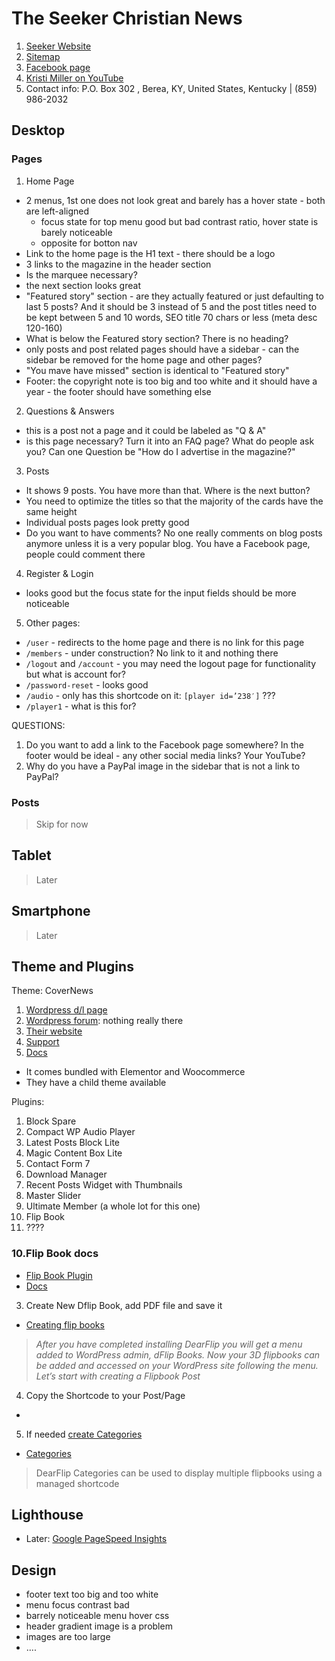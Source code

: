 # The Seeker Christian News

1. [Seeker Website](https://seekernews.com/)
2. [Sitemap](https://seekernews.com/wp-sitemap.xml)
3. [Facebook page](https://www.facebook.com/p/The-Seeker-Christian-News-100068926483029/)
4. [Kristi Miller on YouTube](https://www.youtube.com/@kmiller1005)
5. Contact info: P.O. Box 302 , Berea, KY, United States, Kentucky | (859) 986-2032

## Desktop

### Pages

1. Home Page

- 2 menus, 1st one does not look great and barely has a hover state - both are left-aligned
  - focus state for top menu good but bad contrast ratio, hover state is barely noticeable
  - opposite for botton nav
- Link to the home page is the H1 text - there should be a logo
- 3 links to the magazine in the header section
- Is the marquee necessary?
- the next section looks great
- "Featured story" section - are they actually featured or just defaulting to last 5 posts? And it should be 3 instead of 5 and the post titles need to be kept between 5 and 10 words, SEO title 70 chars or less (meta desc 120-160)
- What is below the Featured story section? There is no heading?
- only posts and post related pages should have a sidebar - can the sidebar be removed for the home page and other pages?
- "You mave have missed" section is identical to "Featured story"
- Footer: the copyright note is too big and too white and it should have a year - the footer should have something else

2. Questions & Answers

- this is a post not a page and it could be labeled as "Q & A"
- is this page necessary? Turn it into an FAQ page? What do people ask you? Can one Question be "How do I advertise in the magazine?"

3. Posts

- It shows 9 posts. You have more than that. Where is the next button?
- You need to optimize the titles so that the majority of the cards have the same height
- Individual posts pages look pretty good
- Do you want to have comments? No one really comments on blog posts anymore unless it is a very popular blog. You have a Facebook page, people could comment there

4. Register & Login

- looks good but the focus state for the input fields should be more noticeable

5. Other pages:

- `/user` - redirects to the home page and there is no link for this page
- `/members` - under construction? No link to it and nothing there
- `/logout` and `/account` - you may need the logout page for functionality but what is account for?
- `/password-reset` - looks good
- `/audio` - only has this shortcode on it: `[player id=’238′]` ???
- `/player1` - what is this for?

QUESTIONS:

1. Do you want to add a link to the Facebook page somewhere? In the footer would be ideal - any other social media links? Your YouTube?
2. Why do you have a PayPal image in the sidebar that is not a link to PayPal?

### Posts

> Skip for now

## Tablet

> Later

## Smartphone

> Later

## Theme and Plugins

Theme: CoverNews

1. [Wordpress d/l page](https://wordpress.org/themes/covernews/)
2. [Wordpress forum](https://wordpress.org/support/theme/covernews/): nothing really there
3. [Their website](https://afthemes.com/products/covernews/)
4. [Support](https://afthemes.com/supports/)
5. [Docs](https://docs.afthemes.com/covernews/)

- It comes bundled with Elementor and Woocommerce
- They have a child theme available

Plugins:

1. Block Spare
2. Compact WP Audio Player
3. Latest Posts Block Lite
4. Magic Content Box Lite
5. Contact Form 7
6. Download Manager
7. Recent Posts Widget with Thumbnails
8. Master Slider
9. Ultimate Member (a whole lot for this one)
10. Flip Book
11. ????

### 10.Flip Book docs

- [Flip Book Plugin](https://wordpress.org/plugins/3d-flipbook-dflip-lite/)
- [Docs](https://wordpress.dearflip.com/docs/getting-started/?ref=wp-lite-docs)

3. Create New Dflip Book, add PDF file and save it

- [Creating flip books](https://wordpress.dearflip.com/docs/create-flipbooks/)

> _After you have completed installing DearFlip you will get a menu added to WordPress admin, dFlip Books. Now your 3D flipbooks can be added and accessed on your WordPress site following the menu. Let’s start with creating a Flipbook Post_

4. Copy the Shortcode to your Post/Page

-

5. If needed [create Categories](https://wordpress.dearflip.com/docs/using-categories/)

- [Categories](https://wordpress.dearflip.com/docs/using-categories/)

> DearFlip Categories can be used to display multiple flipbooks using a managed shortcode

## Lighthouse

- Later: [Google PageSpeed Insights](https://pagespeed.web.dev/)

## Design

- footer text too big and too white
- menu focus contrast bad
- barrely noticeable menu hover css
- header gradient image is a problem
- images are too large
- ....

